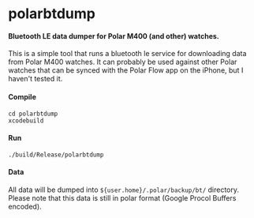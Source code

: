 # polarbtdump

#### Bluetooth LE data dumper for Polar M400 (and other) watches.

This is a simple tool that runs a bluetooth le service for downloading data from 
Polar M400 watches. It can probably be used against other Polar watches that
can be synced with the Polar Flow app on the iPhone, but I haven't tested it.

#### Compile

```
cd polarbtdump
xcodebuild
```

#### Run

```
./build/Release/polarbtdump
```

#### Data

All data will be dumped into `${user.home}/.polar/backup/bt/` directory. Please
note that this data is still in polar format (Google Procol Buffers encoded).
